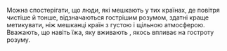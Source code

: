 Можна спостерігати, що люди, які мешкають у тих країнах, де повітря чистіше й тонше, відзначаються гострішим розумом, здатні краще метикувати, ніж мешканці країн з густою і щільною атмосферою. Вважають, що навіть їжа, яку вживають , якось впливає на гостроту розуму.